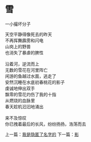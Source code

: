 # 雪
一小撮坏分子

天空平静得像死去的昨天\
不再挥舞霹雳和闪电\
山岗上的野兽\
也消失了暴虐的脾性\
\
沿着河，逆流而上\
无数的雪花在河里阵亡\
闲游的鱼越过水面，逃走了\
安然沉睡在水底初春桃花的影子\
虔诚地伸出双手\
飘零的雪花灼伤了我的十指\
从燃烧的血脉里\
春天趁机汩汩地涌出\
\
来不及惊叹\
你已拽着最后的长风，纷纷扬扬，浩荡而去


上一篇：[我是隐匿了名字的](f0d944c8a4e34920bde727b0f7e0d91d.md)  下一篇：[影](ec11f7f714c841929d86f68ba9042ae2.md)
